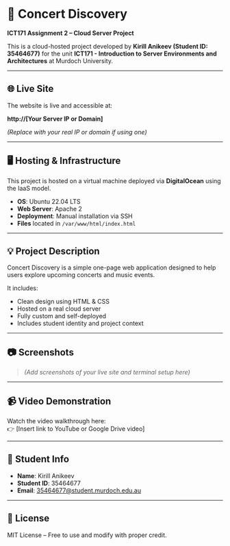 # 🎵 Concert Discovery

**ICT171 Assignment 2 – Cloud Server Project**

This is a cloud-hosted project developed by **Kirill Anikeev (Student ID: 35464677)** for the unit **ICT171 - Introduction to Server Environments and Architectures** at Murdoch University.

---

## 🌐 Live Site

The website is live and accessible at:

**http://[Your Server IP or Domain]**

*(Replace with your real IP or domain if using one)*

---

## 🖥️ Hosting & Infrastructure

This project is hosted on a virtual machine deployed via **DigitalOcean** using the IaaS model.

- **OS**: Ubuntu 22.04 LTS  
- **Web Server**: Apache 2  
- **Deployment**: Manual installation via SSH  
- **Files** located in `/var/www/html/index.html`

---

## 💡 Project Description

Concert Discovery is a simple one-page web application designed to help users explore upcoming concerts and music events.

It includes:

- Clean design using HTML & CSS  
- Hosted on a real cloud server  
- Fully custom and self-deployed  
- Includes student identity and project context

---

## 📷 Screenshots

> *(Add screenshots of your live site and terminal setup here)*

---

## 📹 Video Demonstration

Watch the video walkthrough here:  
👉 [Insert link to YouTube or Google Drive video]

---

## 👤 Student Info

- **Name**: Kirill Anikeev  
- **Student ID**: 35464677  
- **Email**: 35464677@student.murdoch.edu.au

---

## 📜 License

MIT License – Free to use and modify with proper credit.
